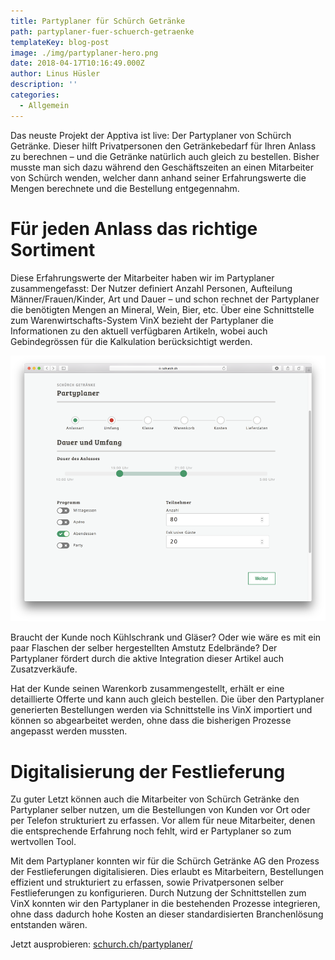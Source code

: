 ```yaml
---
title: Partyplaner für Schürch Getränke
path: partyplaner-fuer-schuerch-getraenke
templateKey: blog-post
image: ./img/partyplaner-hero.png
date: 2018-04-17T10:16:49.000Z
author: Linus Hüsler
description: ''
categories:
  - Allgemein
---
```


Das neuste Projekt der Apptiva ist live: Der Partyplaner von Schürch Getränke. Dieser hilft Privatpersonen den Getränkebedarf für Ihren Anlass zu berechnen – und die Getränke natürlich auch gleich zu bestellen. Bisher musste man sich dazu während den Geschäftszeiten an einen Mitarbeiter von Schürch wenden, welcher dann anhand seiner Erfahrungswerte die Mengen berechnete und die Bestellung entgegennahm.

# Für jeden Anlass das richtige Sortiment

Diese Erfahrungswerte der Mitarbeiter haben wir im Partyplaner zusammengefasst: Der Nutzer definiert Anzahl Personen, Aufteilung Männer/Frauen/Kinder, Art und Dauer – und schon rechnet der Partyplaner die benötigten Mengen an Mineral, Wein, Bier, etc. Über eine Schnittstelle zum Warenwirtschafts-System VinX bezieht der Partyplaner die Informationen zu den aktuell verfügbaren Artikeln, wobei auch Gebindegrössen für die Kalkulation berücksichtigt werden.

![Anlassdaten definieren](img/partyplaner.png)

Braucht der Kunde noch Kühlschrank und Gläser? Oder wie wäre es mit ein paar Flaschen der selber hergestellten Amstutz Edelbrände? Der Partyplaner fördert durch die aktive Integration dieser Artikel auch Zusatzverkäufe.

Hat der Kunde seinen Warenkorb zusammengestellt, erhält er eine detaillierte Offerte und kann auch gleich bestellen. Die über den Partyplaner generierten Bestellungen werden via Schnittstelle ins VinX importiert und können so abgearbeitet werden, ohne dass die bisherigen Prozesse angepasst werden mussten.

# Digitalisierung der Festlieferung

Zu guter Letzt können auch die Mitarbeiter von Schürch Getränke den Partyplaner selber nutzen, um die Bestellungen von Kunden vor Ort oder per Telefon strukturiert zu erfassen. Vor allem für neue Mitarbeiter, denen die entsprechende Erfahrung noch fehlt, wird er Partyplaner so zum wertvollen Tool.

Mit dem Partyplaner konnten wir für die Schürch Getränke AG den Prozess der Festlieferungen digitalisieren. Dies erlaubt es Mitarbeitern, Bestellungen effizient und strukturiert zu erfassen, sowie Privatpersonen selber Festlieferungen zu konfigurieren. Durch Nutzung der Schnittstellen zum VinX konnten wir den Partyplaner in die bestehenden Prozesse integrieren, ohne dass dadurch hohe Kosten an dieser standardisierten Branchenlösung entstanden wären.

Jetzt ausprobieren: [schurch.ch/partyplaner/](https://www.schurch.ch/partyplaner/)
